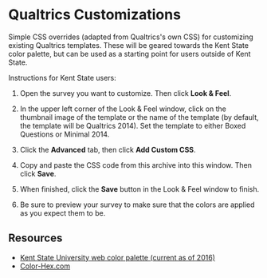 # Qualtrics Customizations
Simple CSS overrides (adapted from Qualtrics's own CSS) for customizing existing Qualtrics templates. These will be geared towards the Kent State color palette, but can be used as a starting point for users outside of Kent State.


Instructions for Kent State users:

1. Open the survey you want to customize. Then click **Look & Feel**.

2. In the upper left corner of the Look & Feel window, click on the thumbnail image of the template or the name of the template (by default, the template will be Qualtrics 2014). Set the template to either Boxed Questions or Minimal 2014.

3. Click the **Advanced** tab, then click **Add Custom CSS**.

4. Copy and paste the CSS code from this archive into this window. Then click **Save**.

5. When finished, click the **Save** button in the Look & Feel window to finish.

6. Be sure to preview your survey to make sure that the colors are applied as you expect them to be.

## Resources
- [Kent State University web color palette (current as of 2016)](http://www.kent.edu/webteam/color-palettes)
- [Color-Hex.com](http://www.color-hex.com/)
